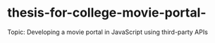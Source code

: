 # thesis-for-college-movie-portal-
Topic: Developing a movie portal in JavaScript using third-party APIs

